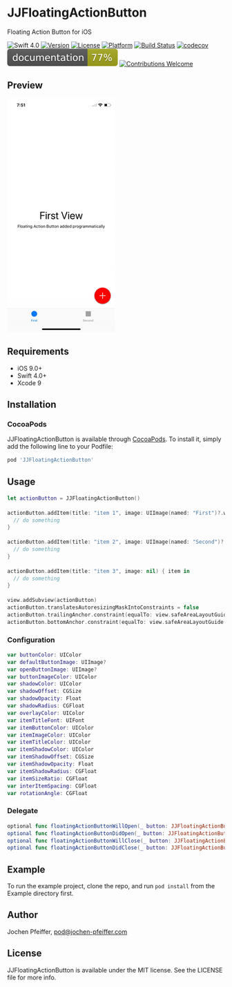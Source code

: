 # JJFloatingActionButton
Floating Action Button for iOS

![Swift 4.0](https://img.shields.io/badge/Swift-4.0-orange.svg)
[![Version](https://img.shields.io/cocoapods/v/JJFloatingActionButton.svg?style=flat)](https://cocoapods.org/pods/JJFloatingActionButton)
[![License](https://img.shields.io/cocoapods/l/JJFloatingActionButton.svg?style=flat)](https://cocoapods.org/pods/JJFloatingActionButton)
[![Platform](https://img.shields.io/cocoapods/p/JJFloatingActionButton.svg?style=flat)](https://cocoapods.org/pods/JJFloatingActionButton)
[![Build Status](https://circleci.com/gh/jjochen/JJFloatingActionButton.svg?style=shield)](https://circleci.com/gh/jjochen/JJFloatingActionButton)
[![codecov](https://codecov.io/gh/jjochen/JJFloatingActionButton/branch/master/graph/badge.svg)](https://codecov.io/gh/jjochen/JJFloatingActionButton)
[![Documentation](./docs/badge.svg)](https://jjochen.github.io/JJFloatingActionButton)
[![Contributions Welcome](https://img.shields.io/badge/contributions-welcome-brightgreen.svg?style=flat)](https://github.com/jjochen/JJFloatingActionButton/issues)


## Preview
<img src="https://github.com/jjochen/JJFloatingActionButton/raw/master/Images/JJFloatingActionButton.gif" width='250' alt="Preview">

## Requirements
* iOS 9.0+
* Swift 4.0+
* Xcode 9

## Installation
### CocoaPods

JJFloatingActionButton is available through [CocoaPods](https://cocoapods.org/pods/JJFloatingActionButton).
To install it, simply add the following line to your Podfile:

```ruby
pod 'JJFloatingActionButton'
```


## Usage

```swift
let actionButton = JJFloatingActionButton()

actionButton.addItem(title: "item 1", image: UIImage(named: "First")?.withRenderingMode(.alwaysTemplate)) { item in
  // do something
}

actionButton.addItem(title: "item 2", image: UIImage(named: "Second")?.withRenderingMode(.alwaysTemplate)) { item in
  // do something
}

actionButton.addItem(title: "item 3", image: nil) { item in
  // do something
}

view.addSubview(actionButton)
actionButton.translatesAutoresizingMaskIntoConstraints = false
actionButton.trailingAnchor.constraint(equalTo: view.safeAreaLayoutGuide.trailingAnchor, constant: -16).isActive = true
actionButton.bottomAnchor.constraint(equalTo: view.safeAreaLayoutGuide.bottomAnchor, constant: -16).isActive = true
```

### Configuration
```swift
var buttonColor: UIColor
var defaultButtonImage: UIImage?
var openButtonImage: UIImage?
var buttonImageColor: UIColor
var shadowColor: UIColor
var shadowOffset: CGSize
var shadowOpacity: Float
var shadowRadius: CGFloat
var overlayColor: UIColor
var itemTitleFont: UIFont
var itemButtonColor: UIColor
var itemImageColor: UIColor
var itemTitleColor: UIColor
var itemShadowColor: UIColor
var itemShadowOffset: CGSize
var itemShadowOpacity: Float
var itemShadowRadius: CGFloat
var itemSizeRatio: CGFloat
var interItemSpacing: CGFloat
var rotationAngle: CGFloat
```

### Delegate
```swift
optional func floatingActionButtonWillOpen(_ button: JJFloatingActionButton)
optional func floatingActionButtonDidOpen(_ button: JJFloatingActionButton)
optional func floatingActionButtonWillClose(_ button: JJFloatingActionButton)
optional func floatingActionButtonDidClose(_ button: JJFloatingActionButton)
```

## Example

To run the example project, clone the repo, and run `pod install` from the Example directory first.

## Author

Jochen Pfeiffer, pod@jochen-pfeiffer.com

## License

JJFloatingActionButton is available under the MIT license. See the LICENSE file for more info.
